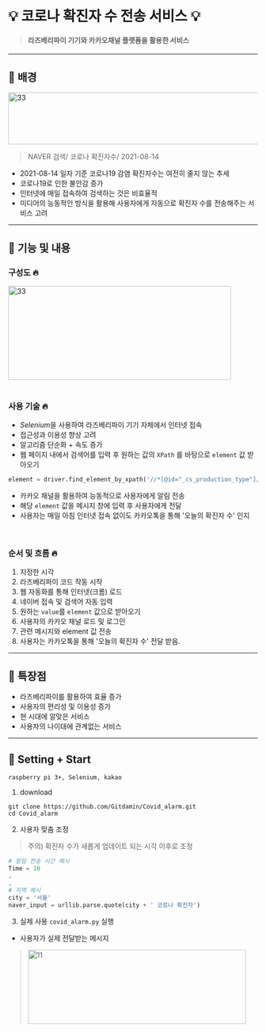 # :bulb: 코로나 확진자 수 전송 서비스 :bulb:
>#### 라즈베리파이 기기와 카카오채널 플랫폼을 활용한 서비스
_____________
## :dizzy: 배경
<img src="https://user-images.githubusercontent.com/86276347/129881730-6cb1fb0c-734e-4629-a6d0-96d8266e4cac.JPG" width="520px" height="105px" title="33" alt="33"></img><br/>
> NAVER 검색/ 코로나 확진자수/ 2021-08-14
* 2021-08-14 일자 기준 코로나19 감염 확진자수는 여전히 줄지 않는 추세
* 코로나19로 인한 불안감 증가
* 인터넷에 매일 접속하여 검색하는 것은 비효율적
* 미디어의 능동적인 방식을 활용해 사용자에게 자동으로 확진자 수를 전송해주는 서비스 고려
________
## :dizzy: 기능 및 내용
### 구성도 :fire: 
<img src="https://user-images.githubusercontent.com/86276347/129881719-f6798ce9-4b72-49ef-9c24-e03c3df6f753.jpg" width="450px" height="190px" title="33" alt="33"></img><br/>
<br/>

### 사용 기술 :fire: 

* *Selenium*을 사용하여 라즈베리파이 기기 자체에서 인터넷 접속
* 접근성과 이용성 향상 고려 
* 알고리즘 단순화 + 속도 증가
* 웹 페이지 내에서 검색어를 입력 후 원하는 값의 ```XPath``` 를 바탕으로 ```element``` 값 받아오기
```python
element = driver.find_element_by_xpath('//*[@id="_cs_production_type"]/div/div[4]/div/div[3]/div[1]/div/table/tbody/tr[1]/td[3]/span').text
```
* 카카오 채널을 활용하여 능동적으로 사용자에게 알림 전송
* 해당 ```element``` 값을 메시지 창에 입력 후 사용자에게 전달
* 사용자는 매일 아침 인터넷 접속 없이도 카카오톡을 통해 '오늘의 확진자 수' 인지
<br/>

### 순서 및 흐름 :fire: 

1. 지정한 시각
2. 라즈베리파이 코드 작동 시작
3. 웹 자동화를 통해 인터넷(크롬) 로드 
4. 네이버 접속 및 검색어 자동 입력 
5. 원하는 ```value```를 ```element``` 값으로 받아오기
6. 사용자의 카카오 채널 로드 및 로그인
7. 관련 메시지와 element 값 전송
8. 사용자는 카카오톡을 통해 '오늘의 확진자 수' 전달 받음. 
__________
## :dizzy: 특장점

* 라즈베리파이를 활용하여 효율 증가
* 사용자의 편리성 및 이용성 증가
* 현 시대에 알맞은 서비스
* 사용자의 나이대에 관계없는 서비스
__________
## :dizzy: Setting + Start

```raspberry pi 3+, Selenium, kakao```
<br/>

1. download
```
git clone https://github.com/Gitdamin/Covid_alarm.git
cd Covid_alarm
```
2. 사용자 맞춤 조정
>주의) 확진자 수가 새롭게 업데이트 되는 시각 이후로 조정
```python
# 알림 전송 시간 예시
Time = 10  
.
.
# 지역 예시
city = '서울'
naver_input = urllib.parse.quote(city + ' 코로나 확진자')
```
3. 실제 사용
```covid_alarm.py``` 실행

* 사용자가 실제 전달받는 메시지<br/>
><img src="https://user-images.githubusercontent.com/86276347/129887480-6fe89e9e-a3e8-45c2-a74e-a264c6505d86.JPG" width="440px" height="150px" title="11" alt="11"></img><br/>
